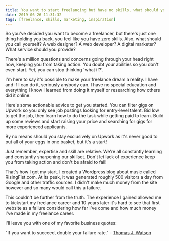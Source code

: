 ```yaml
---
title: You want to start freelancing but have no skills, what should you do?
date: 2019-06-26 11:31:32
tags: [freelance, skills, marketing, inspiration]
---
```


So you've decided you want to become a freelancer, but there's just one thing holding you back, you feel like you have zero skills. Also, what should you call yourself? A web designer? A web developer? A digital marketer? What service should you provide? 

There's a million questions and concerns going through your head right now, keeping you from taking action. You doubt your abilities so you don't even start. Yet, you can stop thinking 'what if?'.

I'm here to say it's possible to make your freelance dream a reality. I have and if I can do it, seriously anybody can. I have no special education and everything I know I learned from doing it myself or researching how others did it online. 

Here's some actionable advice to get you started. You can filter gigs on Upwork so you only see job postings looking for entry-level talent. Bid low to get the job, then learn how to do the task while getting paid to learn. Build up some reviews and start raising your price and searching for gigs for more experienced applicants.

By no means should you stay exclusively on Upwork as it's never good to put all of your eggs in one basket, but it's a start!

Just remember, expertise and skill are relative. We're all constantly learning and constantly sharpening our skillset. Don't let lack of experience keep you from taking action and don't be afraid to fail!

That's how I got my start. I created a Wordpress blog about music called RisingFist.com. At its peak, it was generated roughly 500 visitors a day from Google and other traffic sources. I didn't make much money from the site however and so many would call this a failure.

This couldn't be further from the truth. The experience I gained allowed me to kickstart my freelance career and 10 years later it's hard to see that first website as a failure considering how far I've come and how much money I've made in my freelance career.

I'll leave you with one of my favorite business quotes:

"If you want to succeed, double your failure rate." - [Thomas J. Watson](https://en.wikiquote.org/wiki/Thomas_J._Watson)